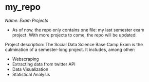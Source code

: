 # my_repo


*Name: Exam Projects* 
- As of now, the repo only contains one file: my last semester exam project. 
  With more projects to come, the repo will be updated. 


Project description: 
The Social Data Science Base Camp Exam is the culmination of a semester-long project. 
It includes, among other: 
- Webscraping
- Extracting data from twitter API 
- Data Visualization 
- Statistical Analysis 



